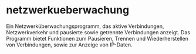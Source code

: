 # netzwerkueberwachung
Ein Netzwerküberwachungsprogramm, das aktive Verbindungen, Netzwerkverkehr und pausierte sowie getrennte Verbindungen anzeigt. Das Programm bietet Funktionen zum Pausieren, Trennen und Wiederherstellen von Verbindungen, sowie zur Anzeige von IP-Daten.
